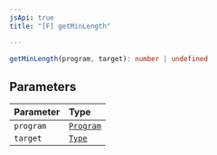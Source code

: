 ```yaml
---
jsApi: true
title: "[F] getMinLength"

---
```

```ts
getMinLength(program, target): number | undefined
```

## Parameters

| Parameter | Type |
| :------ | :------ |
| `program` | [`Program`](../interfaces/Program.md) |
| `target` | [`Type`](../type-aliases/Type.md) |
